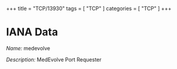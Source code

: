 +++
title = "TCP/13930"
tags = [ "TCP" ]
categories = [ "TCP" ]
+++

# IANA Data

_Name:_ medevolve

_Description:_ MedEvolve Port Requester

